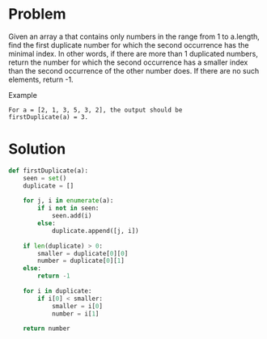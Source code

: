 # Problem
Given an array a that contains only numbers in the range from 1 to a.length, find the first duplicate number for which the second occurrence has the minimal index. In other words, if there are more than 1 duplicated numbers, return the number for which the second occurrence has a smaller index than the second occurrence of the other number does. If there are no such elements, return -1.

Example

    For a = [2, 1, 3, 5, 3, 2], the output should be
    firstDuplicate(a) = 3.

# Solution
```python
def firstDuplicate(a):
    seen = set()
    duplicate = []
    
    for j, i in enumerate(a):
        if i not in seen:
            seen.add(i)
        else:
            duplicate.append([j, i])
    
    if len(duplicate) > 0:
        smaller = duplicate[0][0]      
        number = duplicate[0][1]
    else:
        return -1
    
    for i in duplicate:
        if i[0] < smaller:
            smaller = i[0]    
            number = i[1]
            
    return number
```
